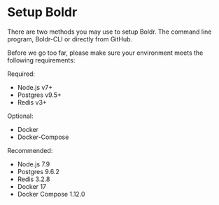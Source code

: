 # Setup Boldr

There are two methods you may use to setup Boldr. The command line program, Boldr-CLI or directly from GitHub.

Before we go too far, please make sure your environment meets the following requirements:

Required:

* Node.js v7+
* Postgres v9.5+
* Redis v3+

Optional:

* Docker
* Docker-Compose

Recommended:

* Node.js 7.9
* Postgres 9.6.2
* Redis 3.2.8
* Docker 17
* Docker Compose 1.12.0



